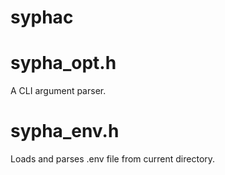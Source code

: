 # syphac

# sypha_opt.h

A CLI argument parser.

# sypha_env.h

Loads and parses .env file from current directory.
